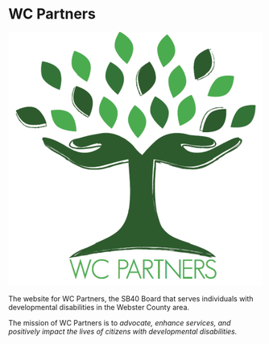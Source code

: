 # WC Partners

<p align="center"><img src="https://github.com/tpage99/wcpartners/blob/master/src/images/wclogo.png" alt="wc partners logo"></p>

The website for WC Partners, the SB40 Board that serves individuals with developmental disabilities in the Webster County area. 

The mission of WC Partners is to *advocate, enhance services, and positively impact the lives of citizens with developmental disabilities.*
